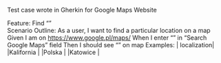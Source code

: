 Test case wrote in Gherkin for Google Maps Website

Feature:  Find “<localization>”  
Scenario Outline: As a user, I want to find a particular location on a map
Given I am on https://www.google.pl/maps/
When I enter “<localization>” in “Search Google Maps” field
Then I should see  “<localization>” on map
Examples:
| localization|
|Kalifornia   |
|Polska       |
|Katowice     |
  

 
 
 
 




